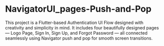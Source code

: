 # NavigatorUI_pages-Push-and-Pop
This project is a Flutter-based Authentication UI Flow designed with creativity and simplicity in mind. It includes four beautifully designed pages — Logo Page, Sign In, Sign Up, and Forgot Password — all connected seamlessly using Navigator push and pop for smooth screen transitions. 
